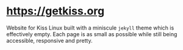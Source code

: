 # https://getkiss.org

Website for Kiss Linux built with a miniscule `jekyll` theme which is effectively empty. Each page is as small as possible while still being accessible, responsive and pretty.
